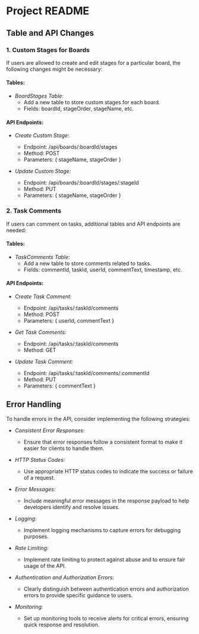 # Project README

## Table and API Changes

### 1. Custom Stages for Boards

If users are allowed to create and edit stages for a particular board, the following changes might be necessary:

#### Tables:
- *BoardStages Table:*
  - Add a new table to store custom stages for each board.
  - Fields: boardId, stageOrder, stageName, etc.

#### API Endpoints:
- *Create Custom Stage:*
  - Endpoint: /api/boards/:boardId/stages
  - Method: POST
  - Parameters: { stageName, stageOrder }
  
- *Update Custom Stage:*
  - Endpoint: /api/boards/:boardId/stages/:stageId
  - Method: PUT
  - Parameters: { stageName, stageOrder }

### 2. Task Comments

If users can comment on tasks, additional tables and API endpoints are needed:

#### Tables:
- *TaskComments Table:*
  - Add a new table to store comments related to tasks.
  - Fields: commentId, taskId, userId, commentText, timestamp, etc.

#### API Endpoints:
- *Create Task Comment:*
  - Endpoint: /api/tasks/:taskId/comments
  - Method: POST
  - Parameters: { userId, commentText }

- *Get Task Comments:*
  - Endpoint: /api/tasks/:taskId/comments
  - Method: GET

- *Update Task Comment:*
  - Endpoint: /api/tasks/:taskId/comments/:commentId
  - Method: PUT
  - Parameters: { commentText }

## Error Handling

To handle errors in the API, consider implementing the following strategies:

- *Consistent Error Responses:*
  - Ensure that error responses follow a consistent format to make it easier for clients to handle them.

- *HTTP Status Codes:*
  - Use appropriate HTTP status codes to indicate the success or failure of a request.

- *Error Messages:*
  - Include meaningful error messages in the response payload to help developers identify and resolve issues.

- *Logging:*
  - Implement logging mechanisms to capture errors for debugging purposes.

- *Rate Limiting:*
  - Implement rate limiting to protect against abuse and to ensure fair usage of the API.

- *Authentication and Authorization Errors:*
  - Clearly distinguish between authentication errors and authorization errors to provide specific guidance to users.

- *Monitoring:*
  - Set up monitoring tools to receive alerts for critical errors, ensuring quick response and resolution.